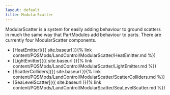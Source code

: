 ```yaml
---
layout: default
title: ModularScatter
---
```


ModularScatter is a system for easily adding behaviour to ground scatters in much the same way that PartModules add behaviour to parts. 
There are currently four ModularScatter components.

* [HeatEmitter]({{ site.baseurl }}{% link content/PQSMods/LandControl/ModularScatter/HeatEmitter.md %})
* [LightEmitter]({{ site.baseurl }}{% link content/PQSMods/LandControl/ModularScatter/LightEmitter.md %})
* [ScatterColliders]({{ site.baseurl }}{% link content/PQSMods/LandControl/ModularScatter/ScatterColliders.md %})
* [SeaLevelScatter]({{ site.baseurl }}{% link content/PQSMods/LandControl/ModularScatter/SeaLevelScatter.md %})
